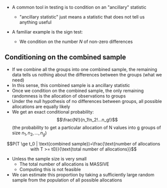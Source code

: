 - A common tool in testing is to condition on an "ancillary" statistic
	- "ancillary statistic" just means a statistic that does not tell us anything useful

- A familiar example is the sign test:
	- We condition on the number $N$ of non-zero differences

## Conditioning on the combined sample
- If we combine all the groups into one combined sample, the remaining data tells us nothing about the differences between the groups (what we need)
- In this sense, this combined sample is a ancillary statistic
- Once we condition on the combined sample, the only remaining randomness is the allocation of observations to groups
- Under the null hypothesis of no differences between groups, all possible allocations are equally likely
- We get an exact conditional probability: $$\frac{N!}{n_1!n_2!...n_g!}$$ (the probability to get a particular allocation of N values into g groups of size $n_1, n_2, ..., n_g$)

$$P(T \ge t_0 | \text{combined sample})=\frac{\text{number of allocations with T >= t0}}{\text{total number of allocations}}$$
- Unless the sample size is very small
	- The total number of allocations is MASSIVE
	- Computing this is not feasible
- We can estimate this proportion by taking a sufficiently large random sample from the population of all possible allocations